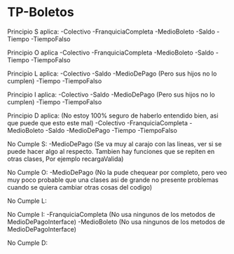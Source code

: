 # TP-Boletos

Principio S aplica:
-Colectivo
-FranquiciaCompleta
-MedioBoleto
-Saldo
-Tiempo
-TiempoFalso

Principio O aplica
-Colectivo
-FranquiciaCompleta
-MedioBoleto
-Saldo
-Tiempo
-TiempoFalso

Principio L aplica:
-Colectivo
-Saldo
-MedioDePago (Pero sus hijos no lo cumplen)
-Tiempo
-TiempoFalso

Principio I aplica:
-Colectivo
-Saldo
-MedioDePago (Pero sus hijos no lo cumplen)
-Tiempo
-TiempoFalso

Principio D aplica: (No estoy 100% seguro de haberlo entendido bien, asi que puede que esto este mal)
-Colectivo
-FranquiciaCompleta
-MedioBoleto
-Saldo
-MedioDePago
-Tiempo
-TiempoFalso

No Cumple S:
-MedioDePago (Se va muy al carajo con las lineas, ver si se puede hacer algo al respecto. Tambien hay funciones que se repiten en otras clases, Por ejemplo recargaValida)

No Cumple O:
-MedioDePago (No la pude chequear por completo, pero veo muy poco probable que una clases asi de grande no presente problemas cuando se quiera cambiar otras cosas del codigo)

No Cumple L:

No Cumple I:
-FranquiciaCompleta (No usa ningunos de los metodos de MedioDePagoInterface)
-MedioBoleto (No usa ningunos de los metodos de MedioDePagoInterface)

No Cumple D:
